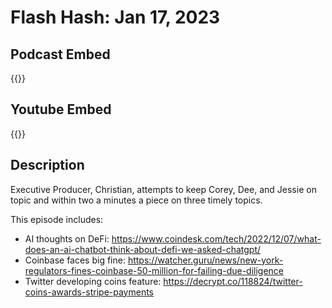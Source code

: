 # Flash Hash: Jan 17, 2023



## Podcast Embed
{{<podcast-embed url="https://embed.sounder.fm/play/498688">}}

## Youtube Embed
{{<youtube krcbtMGHQlI>}}

## Description
Executive Producer, Christian, attempts to keep Corey, Dee, and Jessie on topic and within two a minutes a piece on three timely topics. 

This episode includes:
 - AI thoughts on DeFi: https://www.coindesk.com/tech/2022/12/07/what-does-an-ai-chatbot-think-about-defi-we-asked-chatgpt/
 - Coinbase faces big fine: https://watcher.guru/news/new-york-regulators-fines-coinbase-50-million-for-failing-due-diligence
 - Twitter developing coins feature: https://decrypt.co/118824/twitter-coins-awards-stripe-payments
